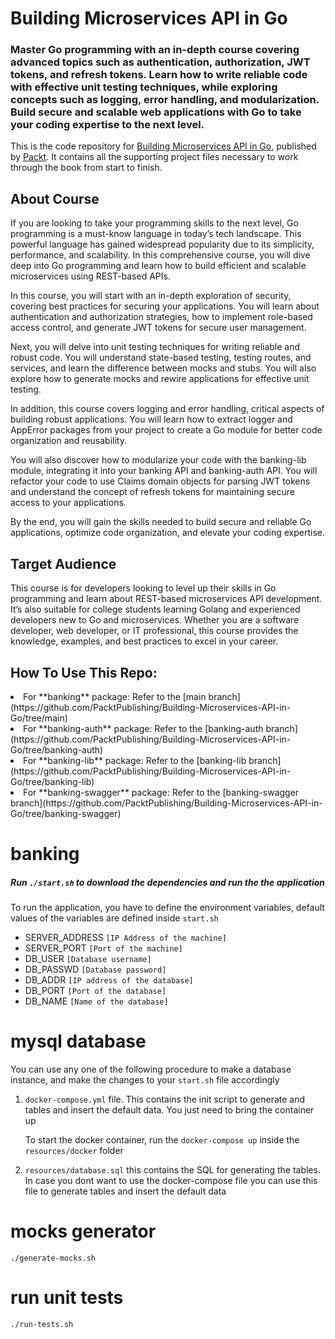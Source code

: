 # Building Microservices API in Go

###  Master Go programming with an in-depth course covering advanced topics such as authentication, authorization, JWT tokens, and refresh tokens. Learn how to write reliable code with effective unit testing techniques, while exploring concepts such as logging, error handling, and modularization. Build secure and scalable web applications with Go to take your coding expertise to the next level.

This is the code repository for [Building Microservices API in Go](https://www.packtpub.com/product/building-microservices-api-in-go/9781805124429), published by [Packt](https://www.packtpub.com/?utm_source=github). It contains all the supporting project files necessary to work through the book from start to finish.

## About Course
If you are looking to take your programming skills to the next level, Go programming is a must-know language in today’s tech landscape. This powerful language has gained widespread popularity due to its simplicity, performance, and scalability. In this comprehensive course, you will dive deep into Go programming and learn how to build efficient and scalable microservices using REST-based APIs.  
  
In this course, you will start with an in-depth exploration of security, covering best practices for securing your applications. You will learn about authentication and authorization strategies, how to implement role-based access control, and generate JWT tokens for secure user management.  
  
Next, you will delve into unit testing techniques for writing reliable and robust code. You will understand state-based testing, testing routes, and services, and learn the difference between mocks and stubs. You will also explore how to generate mocks and rewire applications for effective unit testing.  
  
In addition, this course covers logging and error handling, critical aspects of building robust applications. You will learn how to extract logger and AppError packages from your project to create a Go module for better code organization and reusability.  
  
You will also discover how to modularize your code with the banking-lib module, integrating it into your banking API and banking-auth API. You will refactor your code to use Claims domain objects for parsing JWT tokens and understand the concept of refresh tokens for maintaining secure access to your applications.  
  
By the end, you will gain the skills needed to build secure and reliable Go applications, optimize code organization, and elevate your coding expertise.

## Target Audience

This course is for developers looking to level up their skills in Go programming and learn about REST-based microservices API development. It’s also suitable for college students learning Golang and experienced developers new to Go and microservices. Whether you are a software developer, web developer, or IT professional, this course provides the knowledge, examples, and best practices to excel in your career.

## How To Use This Repo:

<li>For **banking** package:  Refer to the [main branch](https://github.com/PacktPublishing/Building-Microservices-API-in-Go/tree/main)
<li>For **banking-auth** package:  Refer to the [banking-auth branch](https://github.com/PacktPublishing/Building-Microservices-API-in-Go/tree/banking-auth)
<li>For **banking-lib** package:  Refer to the [banking-lib branch](https://github.com/PacktPublishing/Building-Microservices-API-in-Go/tree/banking-lib)
<li>For **banking-swagger** package:  Refer to the [banking-swagger branch](https://github.com/PacktPublishing/Building-Microservices-API-in-Go/tree/banking-swagger)


# banking
##### Run `./start.sh` to download the dependencies and run the the application

To run the application, you have to define the environment variables, default values of the variables are defined inside `start.sh`

- SERVER_ADDRESS    `[IP Address of the machine]`
- SERVER_PORT       `[Port of the machine]`
- DB_USER           `[Database username]`
- DB_PASSWD         `[Database password]`
- DB_ADDR           `[IP address of the database]`
- DB_PORT           `[Port of the database]`
- DB_NAME           `[Name of the database]`

# mysql database
You can use any one of the following procedure to make a database instance, and make the changes to your `start.sh` file accordingly 
1. `docker-compose.yml` file. This contains the init script to generate and tables and insert the default data. You just need to bring the container up

    To start the docker container, run the `docker-compose up` inside the `resources/docker` folder
 
2. `resources/database.sql` this contains the SQL for generating the tables. In case you dont want to use the docker-compose file you can use this file to generate tables and insert the default data

# mocks generator
`./generate-mocks.sh`

# run unit tests
  `./run-tests.sh`
